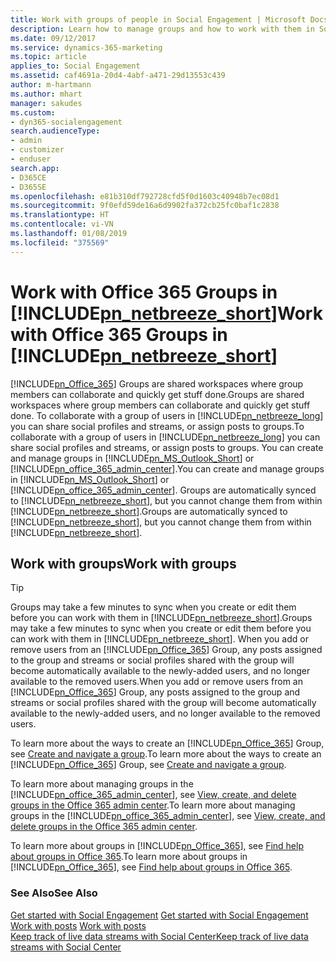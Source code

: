 ```yaml
---
title: Work with groups of people in Social Engagement | Microsoft Docs
description: Learn how to manage groups and how to work with them in Social Engagement.
ms.date: 09/12/2017
ms.service: dynamics-365-marketing
ms.topic: article
applies_to: Social Engagement
ms.assetid: caf4691a-20d4-4abf-a471-29d13553c439
author: m-hartmann
ms.author: mhart
manager: sakudes
ms.custom:
- dyn365-socialengagement
search.audienceType:
- admin
- customizer
- enduser
search.app:
- D365CE
- D365SE
ms.openlocfilehash: e81b310df792728cfd5f0d1603c40948b7ec08d1
ms.sourcegitcommit: 9f0efd59de16a6d9902fa372cb25fc0baf1c2838
ms.translationtype: HT
ms.contentlocale: vi-VN
ms.lasthandoff: 01/08/2019
ms.locfileid: "375569"
---
```

# <a name="work-with-office-365-groups-in-includepnnetbreezeshortincludespn-social-engagement-shortmd"></a><span data-ttu-id="b071a-103">Work with Office 365 Groups in [!INCLUDE[pn_netbreeze_short](../includes/pn-social-engagement-short.md)]</span><span class="sxs-lookup"><span data-stu-id="b071a-103">Work with Office 365 Groups in [!INCLUDE[pn_netbreeze_short](../includes/pn-social-engagement-short.md)]</span></span>

[!INCLUDE[pn_Office_365](../includes/pn-office-365.md)] <span data-ttu-id="b071a-104">Groups are shared workspaces where group members can collaborate and quickly get stuff done.</span><span class="sxs-lookup"><span data-stu-id="b071a-104">Groups are shared workspaces where group members can collaborate and quickly get stuff done.</span></span> <span data-ttu-id="b071a-105">To collaborate with a group of users in [!INCLUDE[pn_netbreeze_long](../includes/pn-social-engagement-long.md)] you can share social profiles and streams, or assign posts to groups.</span><span class="sxs-lookup"><span data-stu-id="b071a-105">To collaborate with a group of users in [!INCLUDE[pn_netbreeze_long](../includes/pn-social-engagement-long.md)] you can share social profiles and streams, or assign posts to groups.</span></span> <span data-ttu-id="b071a-106">You can create and manage groups in [!INCLUDE[pn_MS_Outlook_Short](../includes/pn-ms-outlook-short.md)] or [!INCLUDE[pn_office_365_admin_center](../includes/pn-office-365-admin-center.md)].</span><span class="sxs-lookup"><span data-stu-id="b071a-106">You can create and manage groups in [!INCLUDE[pn_MS_Outlook_Short](../includes/pn-ms-outlook-short.md)] or [!INCLUDE[pn_office_365_admin_center](../includes/pn-office-365-admin-center.md)].</span></span> <span data-ttu-id="b071a-107">Groups are automatically synced to [!INCLUDE[pn_netbreeze_short](../includes/pn-social-engagement-short.md)], but you cannot change them from within [!INCLUDE[pn_netbreeze_short](../includes/pn-social-engagement-short.md)].</span><span class="sxs-lookup"><span data-stu-id="b071a-107">Groups are automatically synced to [!INCLUDE[pn_netbreeze_short](../includes/pn-social-engagement-short.md)], but you cannot change them from within [!INCLUDE[pn_netbreeze_short](../includes/pn-social-engagement-short.md)].</span></span>  
  
## <a name="work-with-groups"></a><span data-ttu-id="b071a-108">Work with groups</span><span class="sxs-lookup"><span data-stu-id="b071a-108">Work with groups</span></span>  
  
> [!TIP]
>  <span data-ttu-id="b071a-109">Groups may take a few minutes to sync when you create or edit them before you can work with them in [!INCLUDE[pn_netbreeze_short](../includes/pn-social-engagement-short.md)].</span><span class="sxs-lookup"><span data-stu-id="b071a-109">Groups may take a few minutes to sync when you create or edit them before you can work with them in [!INCLUDE[pn_netbreeze_short](../includes/pn-social-engagement-short.md)].</span></span> <span data-ttu-id="b071a-110">When you add or remove users from an [!INCLUDE[pn_Office_365](../includes/pn-office-365.md)] Group, any posts assigned to the group and streams or social profiles shared with the group will become automatically available to the newly-added users, and no longer available to the removed users.</span><span class="sxs-lookup"><span data-stu-id="b071a-110">When you add or remove users from an [!INCLUDE[pn_Office_365](../includes/pn-office-365.md)] Group, any posts assigned to the group and streams or social profiles shared with the group will become automatically available to the newly-added users, and no longer available to the removed users.</span></span>  
  
 <span data-ttu-id="b071a-111">To learn more about the ways to create an [!INCLUDE[pn_Office_365](../includes/pn-office-365.md)] Group, see [Create and navigate a group](http://go.microsoft.com/fwlink/p/?LinkId=716838).</span><span class="sxs-lookup"><span data-stu-id="b071a-111">To learn more about the ways to create an [!INCLUDE[pn_Office_365](../includes/pn-office-365.md)] Group, see [Create and navigate a group](http://go.microsoft.com/fwlink/p/?LinkId=716838).</span></span>  
  
 <span data-ttu-id="b071a-112">To learn more about managing groups in the [!INCLUDE[pn_office_365_admin_center](../includes/pn-office-365-admin-center.md)], see [View, create, and delete groups in the Office 365 admin center](http://go.microsoft.com/fwlink/p/?LinkId=716839).</span><span class="sxs-lookup"><span data-stu-id="b071a-112">To learn more about managing groups in the [!INCLUDE[pn_office_365_admin_center](../includes/pn-office-365-admin-center.md)], see [View, create, and delete groups in the Office 365 admin center](http://go.microsoft.com/fwlink/p/?LinkId=716839).</span></span>  
  
 <span data-ttu-id="b071a-113">To learn more about groups in [!INCLUDE[pn_Office_365](../includes/pn-office-365.md)], see [Find help about groups in Office 365](http://go.microsoft.com/fwlink/p/?LinkId=716840).</span><span class="sxs-lookup"><span data-stu-id="b071a-113">To learn more about groups in [!INCLUDE[pn_Office_365](../includes/pn-office-365.md)], see [Find help about groups in Office 365](http://go.microsoft.com/fwlink/p/?LinkId=716840).</span></span>  
  
### <a name="see-also"></a><span data-ttu-id="b071a-114">See Also</span><span class="sxs-lookup"><span data-stu-id="b071a-114">See Also</span></span>  
 <span data-ttu-id="b071a-115">[Get started with Social Engagement](get-started.md) </span><span class="sxs-lookup"><span data-stu-id="b071a-115">[Get started with Social Engagement](get-started.md) </span></span>  
 <span data-ttu-id="b071a-116">[Work with posts](work-with-posts.md) </span><span class="sxs-lookup"><span data-stu-id="b071a-116">[Work with posts](work-with-posts.md) </span></span>  
 [<span data-ttu-id="b071a-117">Keep track of live data streams with Social Center</span><span class="sxs-lookup"><span data-stu-id="b071a-117">Keep track of live data streams with Social Center</span></span>](social-center.md)
 
